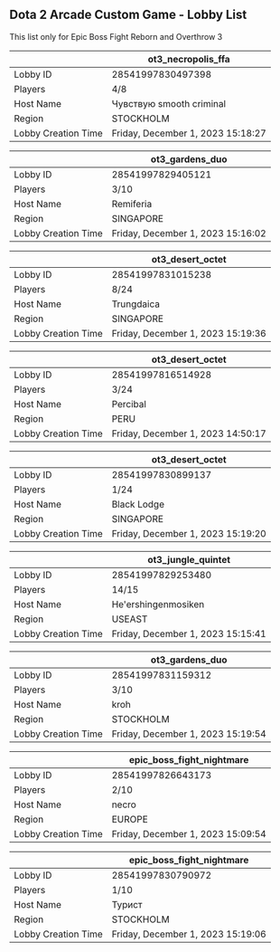 ## Dota 2 Arcade Custom Game - Lobby List

This list only for Epic Boss Fight Reborn and Overthrow 3

|  | ot3_necropolis_ffa |
| ------ | ------ |
| Lobby ID | 28541997830497398 |
| Players | 4/8 |
| Host Name | Чувствую smooth criminal |
| Region | STOCKHOLM |
| Lobby Creation Time | Friday, December 1, 2023 15:18:27 |


|  | ot3_gardens_duo |
| ------ | ------ |
| Lobby ID | 28541997829405121 |
| Players | 3/10 |
| Host Name | Remiferia |
| Region | SINGAPORE |
| Lobby Creation Time | Friday, December 1, 2023 15:16:02 |


|  | ot3_desert_octet |
| ------ | ------ |
| Lobby ID | 28541997831015238 |
| Players | 8/24 |
| Host Name | Trungdaica |
| Region | SINGAPORE |
| Lobby Creation Time | Friday, December 1, 2023 15:19:36 |


|  | ot3_desert_octet |
| ------ | ------ |
| Lobby ID | 28541997816514928 |
| Players | 3/24 |
| Host Name | Percibal |
| Region | PERU |
| Lobby Creation Time | Friday, December 1, 2023 14:50:17 |


|  | ot3_desert_octet |
| ------ | ------ |
| Lobby ID | 28541997830899137 |
| Players | 1/24 |
| Host Name | Black Lodge |
| Region | SINGAPORE |
| Lobby Creation Time | Friday, December 1, 2023 15:19:20 |


|  | ot3_jungle_quintet |
| ------ | ------ |
| Lobby ID | 28541997829253480 |
| Players | 14/15 |
| Host Name | He'ershingenmosiken |
| Region | USEAST |
| Lobby Creation Time | Friday, December 1, 2023 15:15:41 |


|  | ot3_gardens_duo |
| ------ | ------ |
| Lobby ID | 28541997831159312 |
| Players | 3/10 |
| Host Name | kroh |
| Region | STOCKHOLM |
| Lobby Creation Time | Friday, December 1, 2023 15:19:54 |


|  | epic_boss_fight_nightmare |
| ------ | ------ |
| Lobby ID | 28541997826643173 |
| Players | 2/10 |
| Host Name | necro |
| Region | EUROPE |
| Lobby Creation Time | Friday, December 1, 2023 15:09:54 |


|  | epic_boss_fight_nightmare |
| ------ | ------ |
| Lobby ID | 28541997830790972 |
| Players | 1/10 |
| Host Name | Турист |
| Region | STOCKHOLM |
| Lobby Creation Time | Friday, December 1, 2023 15:19:06 |


